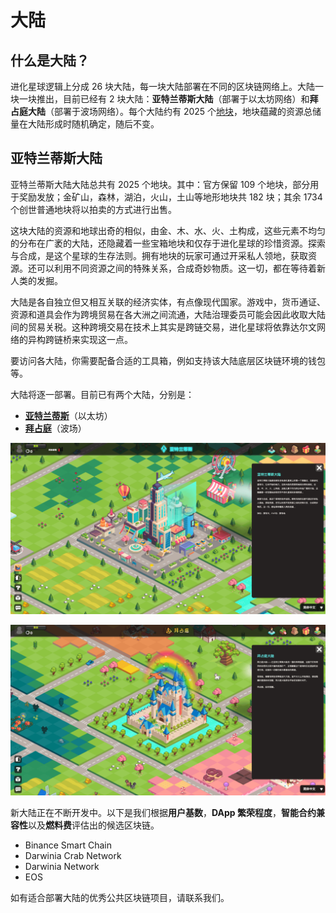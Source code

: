 # 大陆

## 什么是大陆？

进化星球逻辑上分成 26 块大陆，每一块大陆部署在不同的区块链网络上。大陆一块一块推出，目前已经有 2 块大陆：**亚特兰蒂斯大陆**（部署于以太坊网络）和**拜占庭大陆**（部署于波场网络）。每个大陆约有 2025 个[地块](land.md)，地块蕴藏的资源总储量在大陆形成时随机确定，随后不变。

## 亚特兰蒂斯大陆

亚特兰蒂斯大陆大陆总共有 2025 个地块。其中：官方保留 109 个地块，部分用于奖励发放；金矿山，森林，湖泊，火山，土山等地形地块共 182 块；其余 1734 个创世普通地块将以拍卖的方式进行出售。

这块大陆的资源和地球出奇的相似，由金、木、水、火、土构成，这些元素不均匀的分布在广袤的大陆，还隐藏着一些宝箱地块和仅存于进化星球的珍惜资源。探索与合成，是这个星球的生存法则。拥有地块的玩家可通过开采私人领地，获取资源。还可以利用不同资源之间的特殊关系，合成奇妙物质。这一切，都在等待着新人类的发掘。  


大陆是各自独立但又相互关联的经济实体，有点像现代国家。游戏中，货币通证、资源和道具会作为跨境贸易在各大洲之间流通，大陆治理委员可能会因此收取大陆间的贸易关税。这种跨境交易在技术上其实是跨链交易，进化星球将依靠达尔文网络的异构跨链桥来实现这一点。

要访问各大陆，你需要配备合适的工具箱，例如支持该大陆底层区块链环境的钱包等。

大陆将逐一部署。目前已有两个大陆，分别是：

*  [**亚特兰蒂斯**](https://www.evolution.land/land/1)（以太坊）
*  [**拜占庭**](https://www.evolution.land/land/2)（波场） 

![亚特兰蒂斯](../../.gitbook/assets/the-atlantis-cn.png)

![拜占庭](../../.gitbook/assets/the-byzantine-cn.png)

新大陆正在不断开发中。以下是我们根据**用户基数**，**DApp 繁荣程度**，**智能合约兼容性**以及**燃料费**评估出的候选区块链。

* Binance Smart Chain
* Darwinia Crab Network
* Darwinia Network
* EOS

如有适合部署大陆的优秀公共区块链项目，请联系我们。

